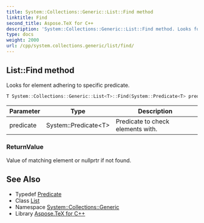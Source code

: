 ```yaml
---
title: System::Collections::Generic::List::Find method
linktitle: Find
second_title: Aspose.TeX for C++
description: 'System::Collections::Generic::List::Find method. Looks for element adhering to specific predicate in C++.'
type: docs
weight: 2000
url: /cpp/system.collections.generic/list/find/
---
```

## List::Find method


Looks for element adhering to specific predicate.

```cpp
T System::Collections::Generic::List<T>::Find(System::Predicate<T> predicate)
```


| Parameter | Type | Description |
| --- | --- | --- |
| predicate | System::Predicate\<T\> | Predicate to check elements with. |

### ReturnValue

Value of matching element or nullprtr if not found.

## See Also

* Typedef [Predicate](../../../system/predicate/)
* Class [List](../)
* Namespace [System::Collections::Generic](../../)
* Library [Aspose.TeX for C++](../../../)

